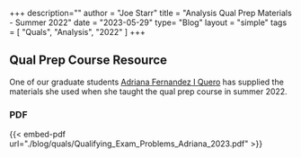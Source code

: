 +++
description=""
author = "Joe Starr"
title = "Analysis Qual Prep Materials - Summer 2022"
date = "2023-05-29"
type= "Blog"
layout = "simple"
tags = [
    "Quals",
    "Analysis",
    "2022"
]
+++

## Qual Prep Course Resource

One of our graduate students [Adriana Fernandez I Quero](https://math.uiowa.edu/people/adriana-fernandez-i-quero) has supplied the materials she used when she taught the qual prep course in summer 2022.

### PDF

{{< embed-pdf url="./blog/quals/Qualifying_Exam_Problems_Adriana_2023.pdf" >}}
